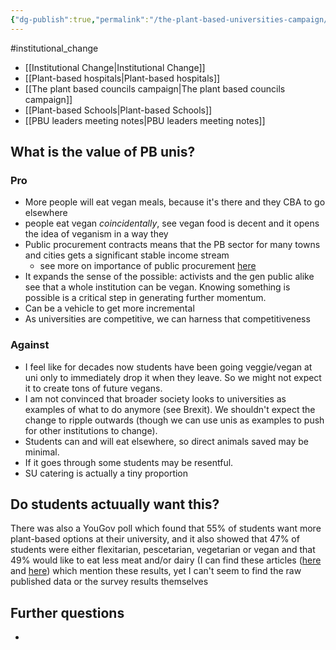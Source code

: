 ```yaml
---
{"dg-publish":true,"permalink":"/the-plant-based-universities-campaign/","created":"2025-10-23T17:42:41.602+01:00","updated":"2025-10-23T18:06:08.605+01:00"}
---
```


#institutional_change 

- [[Institutional Change\|Institutional Change]]
- [[Plant-based hospitals\|Plant-based hospitals]]
- [[The plant based councils campaign\|The plant based councils campaign]]
- [[Plant-based Schools\|Plant-based Schools]]
- [[PBU leaders meeting notes\|PBU leaders meeting notes]] 
## What is the value of PB unis?
### Pro
- More people will eat vegan meals, because it's there and they CBA to go elsewhere
- people eat vegan *coincidentally*, see vegan food is decent and it opens the idea of veganism in a way they 
- Public procurement contracts means that the PB sector for many towns and cities gets a significant stable income stream
	- see more on importance of public procurement [here](https://calf.law/factsheets/publicprocurement)
- It expands the sense of the possible: activists and the gen public alike see that a whole institution can be vegan. Knowing something is possible is a critical step in generating further momentum.
- Can be a vehicle to get more incremental
- As universities are competitive, we can harness that competitiveness

### Against
- I feel like for decades now students have been going veggie/vegan at uni only to immediately drop it when they leave. So we might not expect it to create tons of future vegans.
- I am not convinced that broader society looks to universities as examples of what to do anymore (see Brexit). We shouldn't expect the change to ripple outwards (though we can use unis as examples to push for other institutions to change).
- Students can and will eat elsewhere, so direct animals saved may be minimal.
- If it goes through some students may be resentful.
- SU catering is actually a tiny proportion

## Do students actuually want this?
There was also a YouGov poll which found that 55% of students want more plant-based options at their university, and it also showed that 47% of students were either flexitarian, pescetarian, vegetarian or vegan and that 49% would like to eat less meat and/or dairy (I can find these articles ([here](https://plantbasednews.org/lifestyle/students-rate-universitys-vegan-meal/) and [here](https://www.tuco.ac.uk/insight/news-opinion/unive-website-launched-students-rate-their-universitys-vegan-meals-new-poll)) which mention these results, yet I can't seem to find the raw published data or the survey results themselves
## Further questions
- 